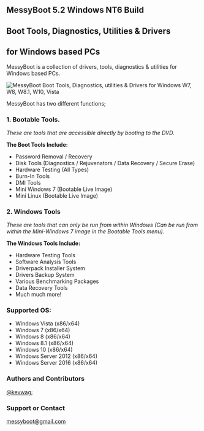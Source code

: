 
<html>
  <body>
    <div class="container">
      <section id="main_content">
        <h1>
<a id="messyboot-52-windows-nt6-build" class="anchor" href="#messyboot-52-windows-nt6-build" aria-hidden="true"><span class="octicon octicon-link"></span></a>MessyBoot 5.2 Windows NT6 Build</h1>

<h2>
<a id="boot-tools-diagnostics-utilities--drivers" class="anchor" href="#boot-tools-diagnostics-utilities--drivers" aria-hidden="true"><span class="octicon octicon-link"></span></a>Boot Tools, Diagnostics, Utilities &amp; Drivers</h2>

<h2>
<a id="for-windows-based-pcs" class="anchor" href="#for-windows-based-pcs" aria-hidden="true"><span class="octicon octicon-link"></span></a>for Windows based PCs</h2>

<p>MessyBoot is a collection of drivers, tools, diagnostics &amp; utilities for Windows based PCs.</p>
<img src="https://scontent.xx.fbcdn.net/hphotos-xfa1/v/t1.0-9/10590498_1537280476582555_6803261797527356853_n.jpg?oh=efb68bc515c0474c3a813798f51a6e9c&oe=5707C045" alt="MessyBoot Boot Tools, Diagnostics, utilities &amp; Drivers for Windows W7, W8, W8.1, W10, Vista"></p>

<p>MessyBoot has two different functions;</p>

<h3>
<a id="1-bootable-tools" class="anchor" href="#1-bootable-tools" aria-hidden="true"><span class="octicon octicon-link"></span></a>1. Bootable Tools.</h3>

<p><em>These are tools that are accessible directly by booting to the DVD.</em></p>

<p><strong>The Boot Tools Include:</strong></p>
<ul>
<li>Password Removal / Recovery</li>
<li>Disk Tools (Diagnostics / Rejuvenators / Data Recovery / Secure Erase)</li>
<li>Hardware Testing (All Types)</li>
<li>Burn-In Tools</li>
<li>DMI Tools</li>
<li>Mini Windows 7 (Bootable Live Image)</li>
<li>Mini Linux (Bootable Live Image)</li>
</ul>

<h3>
<a id="2-windows-tools" class="anchor" href="#2-windows-tools" aria-hidden="true"><span class="octicon octicon-link"></span></a>2. Windows Tools</h3>

<p><em>These are tools that can only be run from within Windows</em>
<em>(Can be run from within the Mini-Windows 7 image in the Bootable Tools menu).</em></p>

<p><strong>The Windows Tools Include:</strong>
<ul>
<li>Hardware Testing Tools</li>
<li>Software Analysis Tools</li>
<li>Driverpack Installer System</li>
<li>Drivers Backup System</li>
<li>Various Benchmarking Packages</li>
<li>Data Recovery Tools</li>
<li>Much much more!</li></ul></p>

<h3>
<a id="supported-os" class="anchor" href="#supported-os" aria-hidden="true"><span class="octicon octicon-link"></span></a>Supported OS:</h3>

<ul>
<li>Windows Vista (x86/x64)</li>
<li>Windows 7 (x86/x64)</li>
<li>Windows 8 (x86/x64)</li>
<li>Windows 8.1 (x86/x64)</li>
<li>Windows 10 (x86/x64)</li>
<li>Windows Server 2012 (x86/x64)</li>
<li>Windows Server 2016 (x86/x64)</li>
</ul>

<h3>
<a id="authors-and-contributors" class="anchor" href="#authors-and-contributors" aria-hidden="true"><span class="octicon octicon-link"></span></a>Authors and Contributors</h3>

<p><a href="https://github.com/kevwag" class="user-mention">@kevwag</a>;</p>

<h3>
<a id="support-or-contact" class="anchor" href="#support-or-contact" aria-hidden="true"><span class="octicon octicon-link"></span></a>Support or Contact</h3>

<p><a href="mailto:messyboot@gmail.com">messyboot@gmail.com</a></p>
      </section>
    </div>

